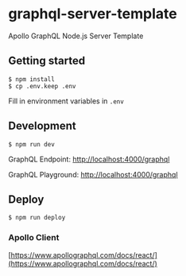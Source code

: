 # graphql-server-template
Apollo GraphQL Node.js Server Template

## Getting started
```
$ npm install
$ cp .env.keep .env
```

Fill in environment variables in `.env`

## Development
```
$ npm run dev
```

GraphQL Endpoint: [http://localhost:4000/graphql](http://localhost:4000/graphql)

GraphQL Playground: [http://localhost:4000/graphql](http://localhost:4000/graphql)

## Deploy
```
$ npm run deploy
```

### Apollo Client
[https://www.apollographql.com/docs/react/](https://www.apollographql.com/docs/react/)
